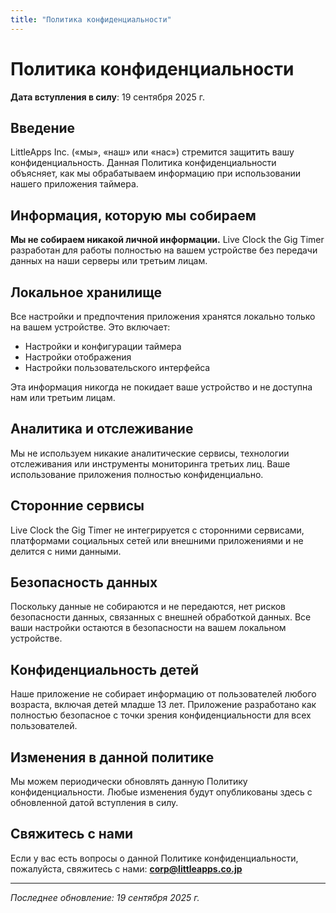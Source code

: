 ```yaml
---
title: "Политика конфиденциальности"
---
```


# Политика конфиденциальности

**Дата вступления в силу**: 19 сентября 2025 г.

## Введение

LittleApps Inc. («мы», «наш» или «нас») стремится защитить вашу конфиденциальность. Данная Политика конфиденциальности объясняет, как мы обрабатываем информацию при использовании нашего приложения таймера.

## Информация, которую мы собираем

**Мы не собираем никакой личной информации.** Live Clock the Gig Timer разработан для работы полностью на вашем устройстве без передачи данных на наши серверы или третьим лицам.

## Локальное хранилище

Все настройки и предпочтения приложения хранятся локально только на вашем устройстве. Это включает:
- Настройки и конфигурации таймера
- Настройки отображения
- Настройки пользовательского интерфейса

Эта информация никогда не покидает ваше устройство и не доступна нам или третьим лицам.

## Аналитика и отслеживание

Мы не используем никакие аналитические сервисы, технологии отслеживания или инструменты мониторинга третьих лиц. Ваше использование приложения полностью конфиденциально.

## Сторонние сервисы

Live Clock the Gig Timer не интегрируется с сторонними сервисами, платформами социальных сетей или внешними приложениями и не делится с ними данными.

## Безопасность данных

Поскольку данные не собираются и не передаются, нет рисков безопасности данных, связанных с внешней обработкой данных. Все ваши настройки остаются в безопасности на вашем локальном устройстве.

## Конфиденциальность детей

Наше приложение не собирает информацию от пользователей любого возраста, включая детей младше 13 лет. Приложение разработано как полностью безопасное с точки зрения конфиденциальности для всех пользователей.

## Изменения в данной политике

Мы можем периодически обновлять данную Политику конфиденциальности. Любые изменения будут опубликованы здесь с обновленной датой вступления в силу.

## Свяжитесь с нами

Если у вас есть вопросы о данной Политике конфиденциальности, пожалуйста, свяжитесь с нами:
**corp@littleapps.co.jp**

---

*Последнее обновление: 19 сентября 2025 г.*
